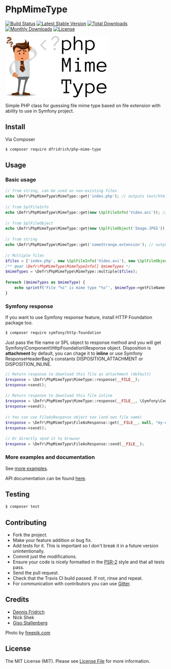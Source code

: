 # PhpMimeType 
[![Build Status](https://travis-ci.org/dfridrich/PhpMimeType.svg)](https://travis-ci.org/dfridrich/PhpMimeType)
[![Latest Stable Version](https://poser.pugx.org/dfridrich/php-mime-type/v/stable)](https://packagist.org/packages/dfridrich/php-mime-type) 
[![Total Downloads](https://poser.pugx.org/dfridrich/php-mime-type/downloads)](https://packagist.org/packages/dfridrich/php-mime-type)
[![Monthly Downloads](https://poser.pugx.org/dfridrich/php-mime-type/d/monthly)](https://packagist.org/packages/dfridrich/php-mime-type)
[![License](https://poser.pugx.org/dfridrich/php-mime-type/license)](https://packagist.org/packages/dfridrich/php-mime-type)

![PhpMimeType](phpmimetype.png "PhpMimeType")

Simple PHP class for guessing file mime type based on file extension with ability to use in Symfony project.

## Install

Via Composer

``` sh
$ composer require dfridrich/php-mime-type
```

## Usage

### Basic usage

``` php
// from string, can be used on non-existing files
echo \Defr\PhpMimeType\MimeType::get('index.php'); // outputs text/html

// from SplFileInfo
echo \Defr\PhpMimeType\MimeType::get(new \SplFileInfo('Video.avi')); // outputs text/html

// from SplFileObject
echo \Defr\PhpMimeType\MimeType::get(new \SplFileObject('Image.JPEG')); // outputs image/jpeg

// from string
echo \Defr\PhpMimeType\MimeType::get('someStrange.extension'); // outputs application/octet-stream

// Multiple files
$files = ['index.php', new \SplFileInfo('Video.avi'), new \SplFileObject('example.php')];
/** @var \Defr\PhpMimeType\MimeTypeInfo[] $mimeTypes */
$mimeTypes = \Defr\PhpMimeType\MimeType::multiple($files);

foreach ($mimeTypes as $mimeType) {
    echo sprintf('File "%s" is mime type "%s"', $mimeType->getFileName(), $mimeType->getMimeType()).'<br>';
}

```

### Symfony response

If you want to use Symfony response feature, install HTTP Foundation package too.

``` sh
$ composer require symfony/http-foundation
```

Just pass the file name or SPL object to response method and you will get Symfony\Component\HttpFoundation\Response object.
Disposition is **attachment** by default, you can chage it to **inline** or use Symfony ResponseHeaderBag's
constants DISPOSITION_ATTACHMENT or DISPOSITION_INLINE.

``` php
// Return response to download this file as attachment (default)
$response = \Defr\PhpMimeType\MimeType::response(__FILE__);
$response->send();

// Return response to download this file inline
$response = \Defr\PhpMimeType\MimeType::response(__FILE__, \Symfony\Component\HttpFoundation\ResponseHeaderBag::DISPOSITION_INLINE);
$response->send();

// You can use FileAsResponse object too (and own file name)
$response = \Defr\PhpMimeType\FileAsResponse::get(__FILE__, null, "my-own-file-name.txt");
$response->send();

// Or directly send it to browser
$response = \Defr\PhpMimeType\FileAsResponse::send(__FILE__);
```

### More examples and documentation

See [more examples](examples/).

API documentation can be found [here](http://dfridrich.github.io/PhpMimeType/).

## Testing

``` bash
$ composer test
```

## Contributing

* Fork the project.
* Make your feature addition or bug fix.
* Add tests for it. This is important so I don't break it in a future version unintentionally.
* Commit just the modifications.
* Ensure your code is nicely formatted in the [PSR-2](https://github.com/php-fig/fig-standards/blob/master/accepted/PSR-2-coding-style-guide.md)
  style and that all tests pass.
* Send the pull request.
* Check that the Travis CI build passed. If not, rinse and repeat.
* For communication with contributors you can use [Gitter](https://gitter.im/dfridrich/PhpMimeType).

## Credits

- [Dennis Fridrich](https://github.com/dfridrich)
- Nick Shek
- [Giso Stallenberg](https://github.com/gisostallenberg)

Photo by [freepik.com](http://www.freepik.com)

## License

The MIT License (MIT). Please see [License File](LICENSE.md) for more information.
